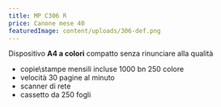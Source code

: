 ```yaml
---
title: MP C306 R
price: Canone mese 40
featuredImage: content/uploads/306-def.png
---
```

Dispositivo **A4 a colori** compatto senza rinunciare alla qualità

* copie\stampe mensili incluse 1000 bn 250 colore
* velocità 30 pagine al minuto
* scanner di rete 
* cassetto da 250 fogli